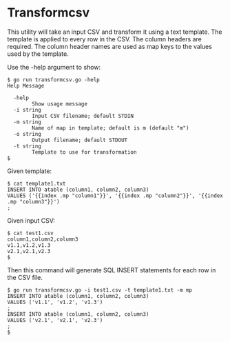 # Transformcsv
This utility will take an input CSV and transform it using a text template.
The template is applied to every row in the CSV. The column headers are 
required. The column header names are used as map keys to the values
used by the template.

Use the -help argument to show:
```
$ go run transformcsv.go -help
Help Message

  -help
        Show usage message
  -i string
        Input CSV filename; default STDIN
  -m string
        Name of map in template; default is m (default "m")
  -o string
        Output filename; default STDOUT
  -t string
        Template to use for transformation
$ 
```

Given template:
```
$ cat template1.txt 
INSERT INTO atable (column1, column2, column3)
VALUES ('{{index .mp "column1"}}', '{{index .mp "column2"}}', '{{index .mp "column3"}}')
;
```

Given input CSV:
```
$ cat test1.csv 
column1,column2,column3
v1.1,v1.2,v1.3
v2.1,v2.1,v2.3
$ 
```

Then this command will generate SQL INSERT statements for each row
in the CSV file.
```
$ go run transformcsv.go -i test1.csv -t template1.txt -m mp 
INSERT INTO atable (column1, column2, column3)
VALUES ('v1.1', 'v1.2', 'v1.3')
;
INSERT INTO atable (column1, column2, column3)
VALUES ('v2.1', 'v2.1', 'v2.3')
;
$ 
```